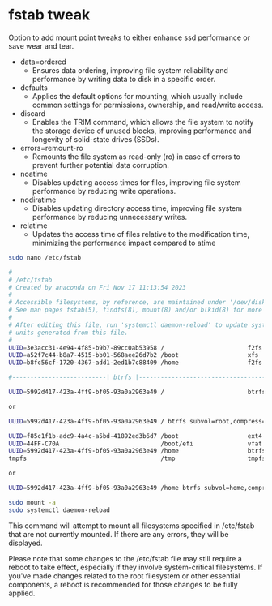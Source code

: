 # fstab tweak
Option to add mount point tweaks to either enhance ssd performance or save wear and tear.
* data=ordered
  - Ensures data ordering, improving file system reliability and performance by writing data to disk in a specific order.
* defaults
   - Applies the default options for mounting, which usually include common settings for permissions, ownership, and read/write access.
* discard
   -  Enables the TRIM command, which allows the file system to notify the storage device of unused blocks, improving performance and longevity of solid-state drives (SSDs).
* errors=remount-ro
  - Remounts the file system as read-only (ro) in case of errors to prevent further potential data corruption.
* noatime
  - Disables updating access times for files, improving file system performance by reducing write operations.
* nodiratime
  - Disables updating directory access time, improving file system performance by reducing unnecessary writes.
* relatime
  - Updates the access time of files relative to the modification time, minimizing the performance impact compared to atime


```bash
sudo nano /etc/fstab
```

```bash
#
# /etc/fstab
# Created by anaconda on Fri Nov 17 11:13:54 2023
#
# Accessible filesystems, by reference, are maintained under '/dev/disk/'.
# See man pages fstab(5), findfs(8), mount(8) and/or blkid(8) for more info.
#
# After editing this file, run 'systemctl daemon-reload' to update systemd
# units generated from this file.
#
UUID=3e3acc31-4e94-4f85-b9b7-89cc0ab53958 /                       f2fs    defaults,noatime,discard        0 0
UUID=a52f7c44-b8a7-4515-bb01-568aee26d7b2 /boot                   xfs     defaults        0 0
UUID=b8fc56cf-1720-4367-add1-2ed1b7c88409 /home                   f2fs    defaults,noatime,discard        0 0

#--------------------------| btrfs |---------------------------------------#

UUID=5992d417-423a-4ff9-bf05-93a0a2963e49 /                       btrfs   subvol=root,compress=zstd:1 0 0

or 

UUID=5992d417-423a-4ff9-bf05-93a0a2963e49 / btrfs subvol=root,compress=zstd:1,discard,noatime,nodiratime 0 0

UUID=f85c1f1b-adc9-4a4c-a5bd-41892ed3b6d7 /boot                   ext4    defaults        1 2
UUID=44FF-C70A                            /boot/efi               vfat    umask=0077,shortname=winnt 0 2
UUID=5992d417-423a-4ff9-bf05-93a0a2963e49 /home                   btrfs   subvol=home,compress=zstd:1 0 0
tmpfs                                     /tmp                    tmpfs   defaults,noatime,mode=1777 0 0

or

UUID=5992d417-423a-4ff9-bf05-93a0a2963e49 /home btrfs subvol=home,compress=zstd:1,discard,noatime,nodiratime 0 0
```

```bash
sudo mount -a
sudo systemctl daemon-reload
```
This command will attempt to mount all filesystems specified in /etc/fstab that are not currently mounted. If there are any errors, they will be displayed.

Please note that some changes to the /etc/fstab file may still require a reboot to take effect, especially if they involve system-critical filesystems. 
If you've made changes related to the root filesystem or other essential components, a reboot is recommended for those changes to be fully applied.



